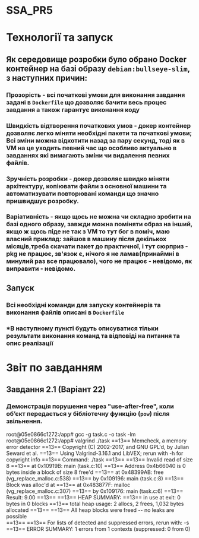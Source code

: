 # SSA_PR5

# Технології та запуск

## Як середовище розробки було обрано Docker контейнер на базі образу `debian:bullseye-slim`, з наступних причин:

### Прозорість - всі початкові умови для виконання завдання задані в `Dockerfile` що дозволяє бачити весь процес завдання а також гарантує виконання коду
### Швидкість відтворення початкових умов - докер контейнер дозволяє легко міняти необхідні пакети та початкові умови; Всі зміни можна відкотити назад за пару секунд, тоді як в VM на це уходить певний час що особливо актуально в завданнях які вимагають зміни чи видалення певних файлів.
### Зручність розробки - докер дозволяє швидко міняти архітектуру, копіювати файли з основної машини та автоматизувати повторювані команди що значно пришвидшує розробку.
### Варіативність - якщо щось не можна чи складно зробити на базі одного образу, завжди можна поміняти образ на інший, якщо ж щось піде не так з VM то тут бог в поміч, маю власний приклад: зайшов в машину після декількох місяців,треба скачати пакет до практичної, і тут сюрприз - pkg не працює, зв'язок є, нічого я не ламав(принаймні в минулий раз все працювало), чого не працює - невідомо, як виправити - невідомо. 

## Запуск

### Всі необхідні команди для запуску контейнерів та виконання файлів описані в `Dockerfile`

### *В наступному пункті будуть описуватися тільки результати виконання команд та відповіді на питання та опис реалізації

# Звіт по завданням

## Завдання 2.1 (Варіант 22)

### Демонстрація порушення через "use-after-free", коли об’єкт передається у бібліотечну функцію (`pow`) після звільнення.

root@05e0866c1272:/app# gcc -g task.c -o task -lm
root@05e0866c1272:/app# valgrind ./task
==13== Memcheck, a memory error detector
==13== Copyright (C) 2002-2017, and GNU GPL'd, by Julian Seward et al.
==13== Using Valgrind-3.16.1 and LibVEX; rerun with -h for copyright info
==13== Command: ./task
==13==
==13== Invalid read of size 8
==13==    at 0x10919B: main (task.c:10)
==13==  Address 0x4b66040 is 0 bytes inside a block of size 8 free'd
==13==    at 0x48399AB: free (vg_replace_malloc.c:538)
==13==    by 0x109196: main (task.c:8)
==13==  Block was alloc'd at
==13==    at 0x483877F: malloc (vg_replace_malloc.c:307)
==13==    by 0x109176: main (task.c:6)
==13==
Result: 9.00
==13==
==13== HEAP SUMMARY:
==13==     in use at exit: 0 bytes in 0 blocks
==13==   total heap usage: 2 allocs, 2 frees, 1,032 bytes allocated
==13==
==13== All heap blocks were freed -- no leaks are possible   
==13==
==13== For lists of detected and suppressed errors, rerun with: -s
==13== ERROR SUMMARY: 1 errors from 1 contexts (suppressed: 0 from 0)

